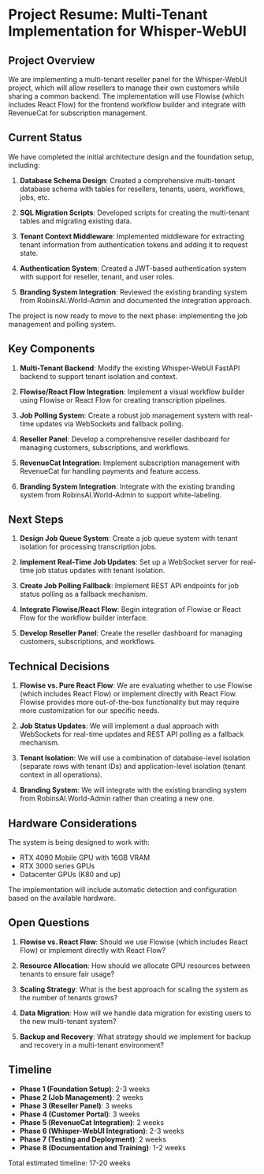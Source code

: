 # Project Resume: Multi-Tenant Implementation for Whisper-WebUI

## Project Overview

We are implementing a multi-tenant reseller panel for the Whisper-WebUI project, which will allow resellers to manage their own customers while sharing a common backend. The implementation will use Flowise (which includes React Flow) for the frontend workflow builder and integrate with RevenueCat for subscription management.

## Current Status

We have completed the initial architecture design and the foundation setup, including:

1. **Database Schema Design**: Created a comprehensive multi-tenant database schema with tables for resellers, tenants, users, workflows, jobs, etc.

2. **SQL Migration Scripts**: Developed scripts for creating the multi-tenant tables and migrating existing data.

3. **Tenant Context Middleware**: Implemented middleware for extracting tenant information from authentication tokens and adding it to request state.

4. **Authentication System**: Created a JWT-based authentication system with support for reseller, tenant, and user roles.

5. **Branding System Integration**: Reviewed the existing branding system from RobinsAI.World-Admin and documented the integration approach.

The project is now ready to move to the next phase: implementing the job management and polling system.

## Key Components

1. **Multi-Tenant Backend**: Modify the existing Whisper-WebUI FastAPI backend to support tenant isolation and context.

2. **Flowise/React Flow Integration**: Implement a visual workflow builder using Flowise or React Flow for creating transcription pipelines.

3. **Job Polling System**: Create a robust job management system with real-time updates via WebSockets and fallback polling.

4. **Reseller Panel**: Develop a comprehensive reseller dashboard for managing customers, subscriptions, and workflows.

5. **RevenueCat Integration**: Implement subscription management with RevenueCat for handling payments and feature access.

6. **Branding System Integration**: Integrate with the existing branding system from RobinsAI.World-Admin to support white-labeling.

## Next Steps

1. **Design Job Queue System**: Create a job queue system with tenant isolation for processing transcription jobs.

2. **Implement Real-Time Job Updates**: Set up a WebSocket server for real-time job status updates with tenant isolation.

3. **Create Job Polling Fallback**: Implement REST API endpoints for job status polling as a fallback mechanism.

4. **Integrate Flowise/React Flow**: Begin integration of Flowise or React Flow for the workflow builder interface.

5. **Develop Reseller Panel**: Create the reseller dashboard for managing customers, subscriptions, and workflows.

## Technical Decisions

1. **Flowise vs. Pure React Flow**: We are evaluating whether to use Flowise (which includes React Flow) or implement directly with React Flow. Flowise provides more out-of-the-box functionality but may require more customization for our specific needs.

2. **Job Status Updates**: We will implement a dual approach with WebSockets for real-time updates and REST API polling as a fallback mechanism.

3. **Tenant Isolation**: We will use a combination of database-level isolation (separate rows with tenant IDs) and application-level isolation (tenant context in all operations).

4. **Branding System**: We will integrate with the existing branding system from RobinsAI.World-Admin rather than creating a new one.

## Hardware Considerations

The system is being designed to work with:

- RTX 4090 Mobile GPU with 16GB VRAM
- RTX 3000 series GPUs
- Datacenter GPUs (K80 and up)

The implementation will include automatic detection and configuration based on the available hardware.

## Open Questions

1. **Flowise vs. React Flow**: Should we use Flowise (which includes React Flow) or implement directly with React Flow?

2. **Resource Allocation**: How should we allocate GPU resources between tenants to ensure fair usage?

3. **Scaling Strategy**: What is the best approach for scaling the system as the number of tenants grows?

4. **Data Migration**: How will we handle data migration for existing users to the new multi-tenant system?

5. **Backup and Recovery**: What strategy should we implement for backup and recovery in a multi-tenant environment?

## Timeline

- **Phase 1 (Foundation Setup)**: 2-3 weeks
- **Phase 2 (Job Management)**: 2 weeks
- **Phase 3 (Reseller Panel)**: 3 weeks
- **Phase 4 (Customer Portal)**: 3 weeks
- **Phase 5 (RevenueCat Integration)**: 2 weeks
- **Phase 6 (Whisper-WebUI Integration)**: 2-3 weeks
- **Phase 7 (Testing and Deployment)**: 2 weeks
- **Phase 8 (Documentation and Training)**: 1-2 weeks

Total estimated timeline: 17-20 weeks
